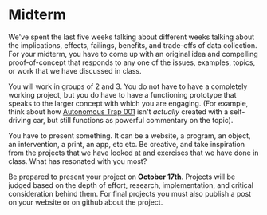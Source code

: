 # Midterm 

We've spent the last five weeks talking about different weeks talking about the implications, effects, failings, benefits, and trade-offs of data collection. For your midterm, you have to come up with an original idea and compelling  proof-of-concept that responds to any one of the issues, examples, topics, or work that we have discussed in class. 

You will work in groups of 2 and 3. You do not have to have a completely working project, but you do have to have a functioning prototype that speaks to the larger concept with which you are engaging. (For example, think about how [Autonomous Trap 001](jamesbridle.com/works/autonomous-trap-001) isn't *actually* created with a self-driving car, but still functions as powerful commentary on the topic). 

You have to present something. It can be a website, a program, an object, an intervention, a print, an app, etc etc. Be creative, and take inspiration from the projects that we have looked at and exercises that we have done in class. What has resonated with you most? 

Be prepared to present your project on **October 17th**. Projects will be judged based on the depth of effort, research, implementation, and critical consideration behind them. For final projects you must also publish a post on your website or on github about the project. 



